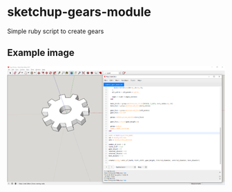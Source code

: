 # sketchup-gears-module
Simple ruby script to create gears

## Example image
![8t gear example](https://github.com/daredled/sketchup-gears-module/blob/master/8t_gear.png)